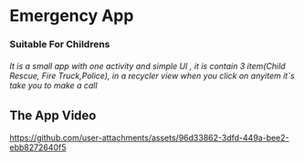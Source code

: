 # Emergency App
### Suitable For Childrens

###### It is a small app with one activity and simple UI , it is contain 3 item(Child Rescue, Fire Truck,Police), in a recycler view when you click on anyitem it`s take you to make a call 

## The App Video
https://github.com/user-attachments/assets/96d33862-3dfd-449a-bee2-ebb8272640f5
